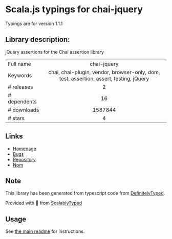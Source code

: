 
# Scala.js typings for chai-jquery

Typings are for version 1.1.1

## Library description:
jQuery assertions for the Chai assertion library

|                    |                 |
| ------------------ | :-------------: |
| Full name          | chai-jquery |
| Keywords           | chai, chai-plugin, vendor, browser-only, dom, test, assertion, assert, testing, jQuery |
| # releases         | 2 |
| # dependents       | 16 |
| # downloads        | 1587844 |
| # stars            | 4 |

## Links
- [Homepage](https://github.com/chaijs/chai-jquery#readme)
- [Bugs](https://github.com/chaijs/chai-jquery/issues)
- [Repository](https://github.com/chaijs/chai-jquery)
- [Npm](https://www.npmjs.com/package/chai-jquery)
    


## Note
This library has been generated from typescript code from [DefinitelyTyped](https://definitelytyped.org).

Provided with :purple_heart: from [ScalablyTyped](https://github.com/oyvindberg/ScalablyTyped)

## Usage
See [the main readme](../../readme.md) for instructions.


